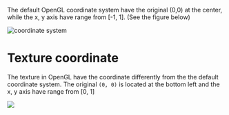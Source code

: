 The default OpenGL coordinate system have the original (0,0) at the center, while the x, y axis have range from [-1, 1]. (See the figure below)

![coordinate system](https://developer.android.com/static/images/opengl/coordinates.png)


# Texture coordinate
The texture in OpenGL have the coordinate differently from the the default coordinate system. The original `(0, 0)` is located at the bottom left and the x, y axis have range from [0, 1]

![](https://learnopengl.com/img/getting-started/tex_coords.png)


